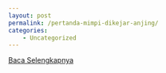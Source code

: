 ```yaml
---
layout: post
permalink: /pertanda-mimpi-dikejar-anjing/
categories:
    - Uncategorized
---
```


[Baca Selengkapnya](/01)